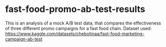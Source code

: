 # fast-food-promo-ab-test-results
This is an analysis of a mock A/B test data, that compares the effectiveness of three different promo campaigns for a fast food chain.
Dataset used: https://www.kaggle.com/datasets/chebotinaa/fast-food-marketing-campaign-ab-test
